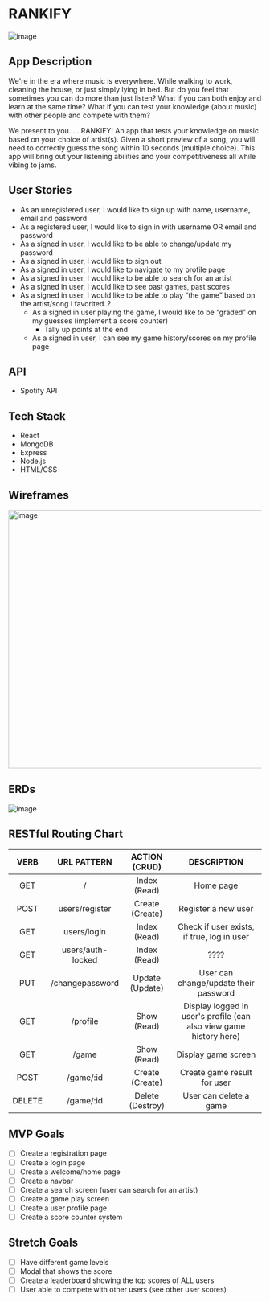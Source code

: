 # RANKIFY

![image](https://user-images.githubusercontent.com/96402339/160059829-da30c6a2-551a-4d03-9b67-60dc498799bf.png)


## App Description
We're in the era where music is everywhere. While walking to work, cleaning the house, or just simply lying in bed. But do you feel that sometimes you can do more than just listen? What if you can both enjoy and learn at the same time? What if you can test your knowledge (about music) with other people and compete with them?

We present to you..... RANKIFY! An app that tests your knowledge on music based on your choice of artist(s). Given a short preview of a song, you will need to correctly guess the song within 10 seconds (multiple choice).
This app will bring out your listening abilities and your competitiveness all while vibing to jams.

## User Stories
  - As an unregistered user, I would like to sign up with name, username, email and password
  - As a registered user, I would like to sign in with username OR email and password
  - As a signed in user, I would like to be able to change/update my password
  - As a signed in user, I would like to sign out
  - As a signed in user, I would like to navigate to my profile page
  - As a signed in user, I would like to be able to search for an artist
  - As a signed in user, I would like to see past games, past scores
  - As a signed in user, I would like to be able to play “the game” based on the artist/song I favorited..?
    - As a signed in user playing the game, I would like to be “graded” on my guesses (implement a score counter)
      - Tally up points at the end
    - As a signed in user, I can see my game history/scores on my profile page

## API
  - Spotify API

## Tech Stack
  - React
  - MongoDB
  - Express
  - Node.js
  - HTML/CSS

## Wireframes
<img width="514" alt="image" src="https://user-images.githubusercontent.com/96402339/160187401-6da0da80-6d8e-455e-89d0-0c0580a1723d.png">

## ERDs
![image](https://user-images.githubusercontent.com/96402339/160208851-c365e17a-cd83-4913-b6a6-6eb62a02b83b.png)

## RESTful Routing Chart

| VERB | URL PATTERN | ACTION (CRUD) | DESCRIPTION |
|    :---:     |     :---:      |    :---:      |    :---:      |
| GET | / | Index (Read) | Home page |
| POST | users/register | Create (Create) | Register a new user |
| GET | users/login  | Index (Read) | Check if user exists, if true, log in user |
| GET | users/auth-locked | Index (Read) | ???? |
| PUT | /changepassword | Update (Update) | User can change/update their password
| GET | /profile  | Show (Read) | Display logged in user's profile (can also view game history here)|
| GET | /game | Show (Read) | Display game screen
| POST | /game/:id | Create (Create) | Create game result for user |
| DELETE | /game/:id | Delete (Destroy) | User can delete a game |


## MVP Goals
- [ ] Create a registration page
- [ ] Create a login page
- [ ] Create a welcome/home page 
- [ ] Create a navbar
- [ ] Create a search screen (user can search for an artist)
- [ ] Create a game play screen
- [ ] Create a user profile page 
- [ ] Create a score counter system

## Stretch Goals
- [ ] Have different game levels
- [ ] Modal that shows the score
- [ ] Create a leaderboard showing the top scores of ALL users
- [ ] User able to compete with other users (see other user scores)
